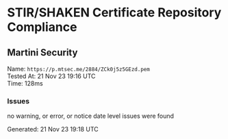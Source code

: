# STIR/SHAKEN Certificate Repository Compliance

## Martini Security

Name: `https://p.mtsec.me/2884/ZCk0j5z5GEzd.pem`\
Tested At: 21 Nov 23 19:16 UTC\
Time: 128ms

### Issues

no warning, or error, or notice date level issues were found

Generated: 21 Nov 23 19:18 UTC